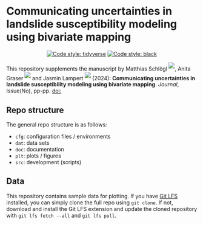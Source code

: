 # Communicating uncertainties in landslide susceptibility modeling using bivariate mapping

<p align="center">
    <a href="https://style.tidyverse.org">
        <img alt="Code style: tidyverse" src="https://img.shields.io/badge/codestyle-tidyverse-blue"></a>
    <a href="https://github.com/psf/black">
        <img alt="Code style: black" src="https://img.shields.io/badge/codestyle-black-000000.svg"></a>
</p>

This repository supplements the manuscript by
Matthias Schlögl <sup>[![](https://info.orcid.org/wp-content/uploads/2020/12/orcid_16x16.gif)](https://orcid.org/0000-0002-4357-523X)</sup>,
Anita Graser <sup>[![](https://info.orcid.org/wp-content/uploads/2020/12/orcid_16x16.gif)](https://orcid.org/0000-0001-5361-2885)</sup> and
Jasmin Lampert <sup>[![](https://info.orcid.org/wp-content/uploads/2020/12/orcid_16x16.gif)](https://orcid.org/0000-0002-0414-4525)</sup>
(2024):
**Communicating uncertainties in landslide susceptibility modeling using bivariate mapping**.
*Journal*, Issue(No), pp-pp. [doi:](https://doi.org/)

## Repo structure 

The general repo structure is as follows:
- `cfg`: configuration files / environments
- `dat`: data sets
- `doc`: documentation
- `plt`: plots / figures
- `src`: development (scripts)

## Data

This repository contains sample data for plotting. If you have [Git LFS](https://git-lfs.com/) installed, you can simply clone the full repo using `git clone`. If not, download and install the Git LFS extension and update the cloned repository with `git lfs fetch --all` and `git lfs pull`.
